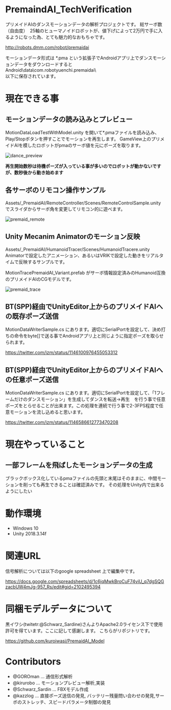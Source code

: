 ﻿# PremaindAI_TechVerification
プリメイドAIのダンスモーションデータの解析プロジェクトです。
総サーボ数（自由度）　25軸のヒューマノイドロボットが、値下げによって2万円で手に入るようになった為、とても魅力的なおもちゃです。

http://robots.dmm.com/robot/premaidai

モーションデータ形式は *.pma という拡張子でAndroidアプリ上でダンスモーションデータをダウンロードすると  
Android\data\com.robotyuenchi.premaidai\  
以下に保存されています。  

# 現在できる事
## モーションデータの読み込みとプレビュー
MotionDataLoadTestWithModel.unity を開いて*.pmaファイルを読み込み、Play/Stopボタンを押すことでモーションを再生します。
GameView上のプリメイドAIを模したロボットがpmaのサーボ値を元にポーズを取ります。

![dance_preview](https://user-images.githubusercontent.com/3115650/60764234-fcfb3f80-a0c0-11e9-9ae9-88d45da23fc4.gif)

**再生開始数秒は待機ポーズが入っている事が多いのでロボットが動かないですが、数秒後から動き始めます**

## 各サーボのリモコン操作サンプル
Assets/_PremaidAI/RemoteController/Scenes/RemoteControlSample.unity でスライダからサーボ角を変更してリモコン的に遊べます。

![premaid_remote](https://user-images.githubusercontent.com/3115650/60763727-7db43e80-a0b5-11e9-859a-88568630d1bb.gif)


## Unity Mecanim Animatorのモーション反映
Assets/_PremaidAI/HumanoidTracer/Scenes/HumanoidTracere.unity  
Animatorで設定したアニメーション、あるいはVRIKで設定した動きをリアルタイムで反映するサンプルです。

MotionTracePremaidAI_Variant.prefab がサーボ情報設定済みのHumanoid互換のプリメイドAIのCGモデルです。

![premaid_trace](https://user-images.githubusercontent.com/3115650/61169086-3a653e80-a593-11e9-8836-fb726bd9d9f1.gif)


## BT(SPP)経由でUnityEditor上からのプリメイドAIへの既存ポーズ送信
MotionDataWriterSample.cs にあります。適切にSerialPortを設定して、決め打ちの命令をbyte[]で送る事でAndroidアプリ上と同じように指定ポーズを取らせられます。

https://twitter.com/izm/status/1146100976455053312


## BT(SPP)経由でUnityEditor上からのプリメイドAIへの任意ポーズ送信
MotionDataWriterSample.cs にあります。適切にSerialPortを設定して、「1フレームだけのダンスモーション」を生成してダンスを転送→再生　を行う事で任意ポーズをとらせることが出来ます。この処理を連続で行う事で2-3FPS程度で任意モーションを流し込めると思います。

https://twitter.com/izm/status/1146586612773470208

# 現在やっていること

## 一部フレームを飛ばしたモーションデータの生成
ブラックボックス化しているpmaファイルの先頭と末尾はそのままに、中間モーションを削っても再生できることは確認済みです。
その処理をUnity内で出来るようにしたい


# 動作環境
- Windows 10
- Unity 2018.3.14f 

# 関連URL
信号解析については以下のgoogle spreadsheet 上で編集中です。  

https://docs.google.com/spreadsheets/d/1c6jqMwkBroCuF74viU_q7dgSQGzacbUW4mJg-957_Rs/edit#gid=2102495394

# 同梱モデルデータについて
黒イワシ(twitetr:@Schwarz_Sardine)さんよりApache2.0ライセンス下で使用許可を得ています。ここに記して感謝します。
こちらがリポジトリです。

https://github.com/kuroiwasi/PremaidAI_Model

# Contributors
- @GOROman … 通信形式解析
- @kirurobo … モーションプレビュー解析,実装
- @Schwarz_Sardin … FBXモデル作成
- @kazzlog … 直接ポーズ送信の発見, バッテリー残量問い合わせの発見,サーボのストレッチ、スピードパラメータ制御の発見
